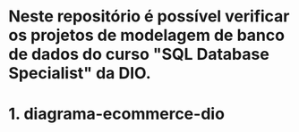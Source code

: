 # Neste repositório é possível verificar os projetos de modelagem de banco de dados do curso "SQL Database Specialist" da DIO.

# 1. diagrama-ecommerce-dio

